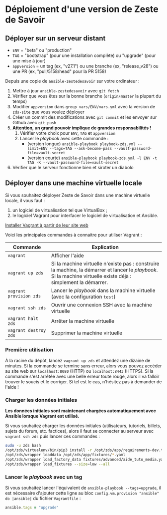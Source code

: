 # Déploiement d'une version de Zeste de Savoir

## Déployer sur un serveur distant

- `ENV` = "beta" ou "production"
- `TAG` = "bootstrap" (pour une installation complète) ou "upgrade" (pour une mise à jour)
- `appversion` = un tag (ex, "v27.1") ou une branche (ex, "release_v28") ou une PR (ex, "pull/5158/head" pour la PR 5158)

Depuis une copie de `ansible-zestedesavoir` sur votre ordinateur :

1. Mettre à jour `ansible-zestedesavoir` avec `git fetch`
2. Vérifier que vous êtes sur la bonne branche (`origin/master` la plupart du temps)
3. Modifier `appversion` dans `group_vars/ENV/vars.yml` avec la version de `zds-site` que vous voulez déployer
4. Créer un commit des modifications avec `git commit` et les envoyer sur Github avec `git push`
5. **Attention, un grand pouvoir implique de grandes responsabilités !**
    1. Vérifier votre choix pour `ENV`, `TAG` et `appversion`
    2. Lancer le *playbook* avec cette commande :
        - (version longue) `ansible-playbook playbook-zds.yml --limit=ENV --tags=TAG --ask-become-pass --vault-password-file=vault-secret`
        - (version courte) `ansible-playbook playbook-zds.yml -l ENV -t TAG -K --vault-password-file=vault-secret`
6. Vérifier que le serveur fonctionne bien et siroter un diabolo

## Déployer dans une machine virtuelle locale

Si vous souhaitez déployer Zeste de Savoir dans une machine virtuelle locale, il vous faut :

1. un logiciel de virtualisation tel que VirtualBox ;
2. le logiciel Vagrant pour interfacer le logiciel de virtualisation et Ansible.

[Installer Vagrant à partir de leur site web](https://www.vagrantup.com/downloads.html)

Voici les principales commandes à connaitre pour utiliser Vagrant :

Commande | Explication
---|---
`vagrant` | Afficher l'aide
`vagrant up zds` | Si la machine virtuelle n'existe pas : construire la machine, la démarrer et lancer le *playbook*. <br> Si la machine virtuelle existe déjà : simplement la démarrer.
`vagrant provision zds` | Lancer le *playbook* dans la machine virtuelle (avec la configuration `test`)
`vagrant ssh zds` | Ouvrir une connexion SSH avec la machine virtuelle
`vagrant halt zds` | Arrêter la machine virtuelle
`vagrant destroy zds` | Supprimer la machine virtuelle

### Première utilisation

À la racine du dépôt, lancez `vagrant up zds` et attendez une dizaine de minutes. Si la commande se termine sans erreur, alors vous pouvez accéder au site web sur `localhost:8080` (HTTP) ou `localhost:8443` (HTTPS). Si la commande s'est arrêtée avec une belle erreur toute rouge, alors il va falloir trouver le soucis et le corriger. Si tel est le cas, n'hésitez pas à demander de l'aide !

### Charger les données initiales

**Les données initiales sont maintenant chargées automatiquement avec Ansible lorsque Vagrant est utilisé.**

Si vous souhaitez charger les données initiales (utilisateurs, tutoriels, billets, sujets du forum, etc. factices), alors il faut se connecter au serveur avec `vagrant ssh zds` puis lancer ces commandes :

```bash
sudo -u zds bash
/opt/zds/virtualenv/bin/pip3 install -r /opt/zds/app/requirements-dev.txt
/opt/zds/wrapper loaddata /opt/zds/app/fixtures/*.yaml
/opt/zds/wrapper load_factory_data fixtures/advanced/aide_tuto_media.yaml
/opt/zds/wrapper load_fixtures --size=low --all
```

### Lancer le *playbook* avec un tag

Si vous souhaitez lancer l'équivalent de `ansible-playbook --tags=upgrade`, il est nécessaire d'ajouter cette ligne au bloc `config.vm.provision "ansible" do |ansible|` du fichier `Vagrantfile` :

```ruby
ansible.tags = "upgrade"
```
